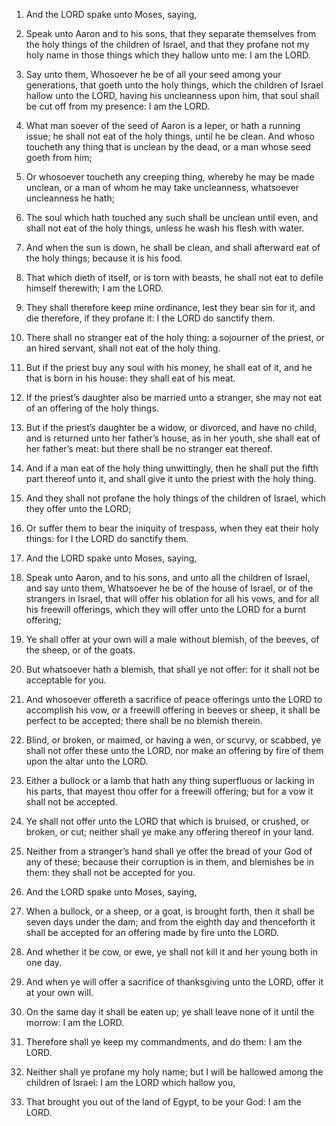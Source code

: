 1. And the LORD spake unto Moses, saying,

2. Speak unto Aaron and
to his sons, that they separate themselves from the holy things of the
children of Israel, and that they profane not my holy name in those
things which they hallow unto me: I am the LORD.

3. Say unto them, Whosoever he be of all your seed among your
generations, that goeth unto the holy things, which the children of
Israel hallow unto the LORD, having his uncleanness upon him, that
soul shall be cut off from my presence: I am the LORD.

4. What man soever of the seed of Aaron is a leper, or hath a
running issue; he shall not eat of the holy things, until he be clean.
And whoso toucheth any thing that is unclean by the dead, or a man
whose seed goeth from him;

5. Or whosoever toucheth any creeping
thing, whereby he may be made unclean, or a man of whom he may take
uncleanness, whatsoever uncleanness he hath;

6. The soul which hath
touched any such shall be unclean until even, and shall not eat of the
holy things, unless he wash his flesh with water.

7. And when the sun is down, he shall be clean, and shall afterward
eat of the holy things; because it is his food.

8. That which dieth of itself, or is torn with beasts, he shall not
eat to defile himself therewith; I am the LORD.

9. They shall therefore keep mine ordinance, lest they bear sin for
it, and die therefore, if they profane it: I the LORD do sanctify
them.

10. There shall no stranger eat of the holy thing: a sojourner of
the priest, or an hired servant, shall not eat of the holy thing.

11. But if the priest buy any soul with his money, he shall eat of
it, and he that is born in his house: they shall eat of his meat.

12. If the priest’s daughter also be married unto a stranger, she
may not eat of an offering of the holy things.

13. But if the priest’s daughter be a widow, or divorced, and have
no child, and is returned unto her father’s house, as in her youth,
she shall eat of her father’s meat: but there shall be no stranger eat
thereof.

14. And if a man eat of the holy thing unwittingly, then he shall
put the fifth part thereof unto it, and shall give it unto the priest
with the holy thing.

15. And they shall not profane the holy things of the children of
Israel, which they offer unto the LORD;

16. Or suffer them to bear
the iniquity of trespass, when they eat their holy things: for I the
LORD do sanctify them.

17. And the LORD spake unto Moses, saying,

18. Speak unto Aaron,
and to his sons, and unto all the children of Israel, and say unto
them, Whatsoever he be of the house of Israel, or of the strangers in
Israel, that will offer his oblation for all his vows, and for all his
freewill offerings, which they will offer unto the LORD for a burnt
offering;

19. Ye shall offer at your own will a male without
blemish, of the beeves, of the sheep, or of the goats.

20. But whatsoever hath a blemish, that shall ye not offer: for it
shall not be acceptable for you.

21. And whosoever offereth a sacrifice of peace offerings unto the
LORD to accomplish his vow, or a freewill offering in beeves or sheep,
it shall be perfect to be accepted; there shall be no blemish therein.

22. Blind, or broken, or maimed, or having a wen, or scurvy, or
scabbed, ye shall not offer these unto the LORD, nor make an offering
by fire of them upon the altar unto the LORD.

23. Either a bullock or a lamb that hath any thing superfluous or
lacking in his parts, that mayest thou offer for a freewill offering;
but for a vow it shall not be accepted.

24. Ye shall not offer unto the LORD that which is bruised, or
crushed, or broken, or cut; neither shall ye make any offering thereof
in your land.

25. Neither from a stranger’s hand shall ye offer the bread of your
God of any of these; because their corruption is in them, and
blemishes be in them: they shall not be accepted for you.

26. And the LORD spake unto Moses, saying,

27. When a bullock, or
a sheep, or a goat, is brought forth, then it shall be seven days
under the dam; and from the eighth day and thenceforth it shall be
accepted for an offering made by fire unto the LORD.

28. And whether it be cow, or ewe, ye shall not kill it and her
young both in one day.

29. And when ye will offer a sacrifice of thanksgiving unto the
LORD, offer it at your own will.

30. On the same day it shall be eaten up; ye shall leave none of it
until the morrow: I am the LORD.

31. Therefore shall ye keep my commandments, and do them: I am the
LORD.

32. Neither shall ye profane my holy name; but I will be hallowed
among the children of Israel: I am the LORD which hallow you,

33. That brought you out of the land of Egypt, to be your God: I am the
LORD.